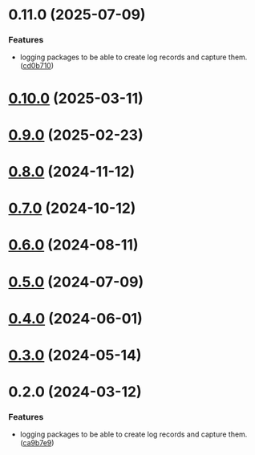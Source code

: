# 0.11.0 (2025-07-09)


### Features

* logging packages to be able to create log records and capture them. ([cd0b710](https://github.com/rango-exchange/rango-client/commit/cd0b710aa9917d55e27419c5e6e0e17b2422bfd9))



# [0.10.0](https://github.com/rango-exchange/rango-client/compare/logging-sentry@0.9.0...logging-sentry@0.10.0) (2025-03-11)



# [0.9.0](https://github.com/rango-exchange/rango-client/compare/logging-sentry@0.8.0...logging-sentry@0.9.0) (2025-02-23)



# [0.8.0](https://github.com/rango-exchange/rango-client/compare/logging-sentry@0.7.0...logging-sentry@0.8.0) (2024-11-12)



# [0.7.0](https://github.com/rango-exchange/rango-client/compare/logging-sentry@0.6.0...logging-sentry@0.7.0) (2024-10-12)



# [0.6.0](https://github.com/rango-exchange/rango-client/compare/logging-sentry@0.5.0...logging-sentry@0.6.0) (2024-08-11)



# [0.5.0](https://github.com/rango-exchange/rango-client/compare/logging-sentry@0.3.0...logging-sentry@0.5.0) (2024-07-09)



# [0.4.0](https://github.com/rango-exchange/rango-client/compare/logging-sentry@0.3.0...logging-sentry@0.4.0) (2024-06-01)



# [0.3.0](https://github.com/rango-exchange/rango-client/compare/logging-sentry@0.2.0...logging-sentry@0.3.0) (2024-05-14)



# 0.2.0 (2024-03-12)


### Features

* logging packages to be able to create log records and capture them. ([ca9b7e9](https://github.com/rango-exchange/rango-client/commit/ca9b7e918d67bf0d93e5b8313264c5984f3adb4e))



